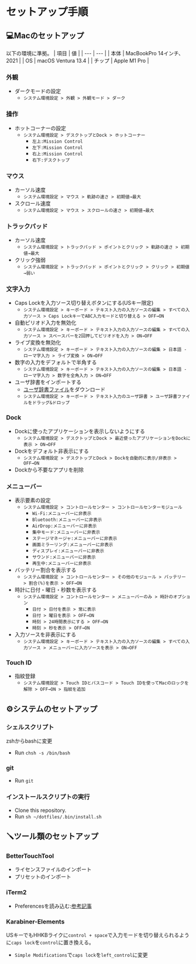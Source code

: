 # セットアップ手順
## 💻Macのセットアップ
以下の環境に準拠。
| 項目 | 値 |
| --- | --- |
| 本体 | MacBookPro 14インチ、2021 |
| OS | macOS Ventura 13.4 |
| チップ | Apple M1 Pro |

### 外観
- ダークモードの設定
  - `システム環境設定 > 外観 > 外観モード > ダーク`

### 操作
- ホットコーナーの設定
  - `システム環境設定 > デスクトップとDock > ホットコーナー`
    - `左上:Mission Control`
    - `左下:Mission Control`
    - `右上:Mission Control`
    - `右下:デスクトップ`

### マウス
- カーソル速度
  - `システム環境設定 > マウス > 軌跡の速さ > 初期値→最大`
- スクロール速度
  - `システム環境設定 > マウス > スクロールの速さ > 初期値→最大`

### トラックパッド
- カーソル速度
  - `システム環境設定 > トラックパッド > ポイントとクリック > 軌跡の速さ > 初期値→最大`
- クリック強弱
  - `システム環境設定 > トラックパッド > ポイントとクリック > クリック > 初期値→弱い`

### 文字入力
- Caps Lockを入力ソース切り替えボタンにする(USキー限定)
  - `システム環境設定 > キーボード > テキスト入力の入力ソースの編集 > すべての入力ソース > Caps LockキーでABC入力モードと切り替える > OFF→ON`
- 自動ピリオド入力を無効化
  - `システム環境設定 > キーボード > テキスト入力の入力ソースの編集 > すべての入力ソース > スペースバーを2回押してピリオドを入力 > ON→OFF`
- ライブ変換を無効化
  - `システム環境設定 > キーボード > テキスト入力の入力ソースの編集 > 日本語 - ローマ字入力 > ライブ変換 > ON→OFF`
- 数字の入力をデフォルトで半角する
  - `システム環境設定 > キーボード > テキスト入力の入力ソースの編集 > 日本語 - ローマ字入力 > 数字を全角入力 > ON→OFF`
- ユーザ辞書をインポートする
  - [ユーザ辞書ファイル](https://github.com/umechanhika/dotfiles/blob/main/.config/text-substitutions-mac.plist)をダウンロード
  - `システム環境設定 > キーボード > テキスト入力のユーザ辞書 > ユーザ辞書ファイルをドラッグ&ドロップ`

### Dock
- Dockに使ったアプリケーションを表示しないようにする
  - `システム環境設定 > デスクトップとDock > 最近使ったアプリケーションをDockに表示 > ON→OFF`
- Dockをデフォルト非表示にする
  - `システム環境設定 > デスクトップとDock > Dockを自動的に表示/非表示 > OFF→ON`
- Dockから不要なアプリを削除

### メニューバー
- 表示要素の設定
  - `システム環境設定 > コントロールセンター > コントロールセンターモジュール`
    - `Wi-Fi:メニューバーに非表示` 
    - `Bluetooth:メニューバーに非表示`
    - `AirDrop:メニューバーに非表示`
    - `集中モード:メニューバーに非表示`
    - `ステージマネージャ:メニューバーに非表示`
    - `画面ミラーリング:メニューバーに非表示`
    - `ディスプレイ:メニューバーに非表示`
    - `サウンド:メニューバーに非表示`
    - `再生中:メニューバーに非表示`
- バッテリー割合を表示する
  - `システム環境設定 > コントロールセンター > その他のモジュール > バッテリー > 割合(%)を表示 > OFF→ON`
- 時計に日付・曜日・秒数を表示する
  - `システム環境設定 > コントロールセンター > メニューバーのみ > 時計のオプション`
    - `日付 > 日付を表示 > 常に表示`
    - `日付 > 曜日を表示 > OFF→ON`
    - `時刻 > 24時間表示にする > OFF→ON`
    - `時刻 > 秒を表示 > OFF→ON`
- 入力ソースを非表示にする
  - `システム環境設定 > キーボード > テキスト入力の入力ソースの編集 > すべての入力ソース > メニューバーに入力ソースを表示 > ON→OFF`

### Touch ID
- 指紋登録
  - `システム環境設定 > Touch IDとパスコード > Touch IDを使ってMacのロックを解除 > OFF→ON > 指紋を追加`

## ⚙️システムのセットアップ
### シェルスクリプト
zshからbashに変更

- Run `chsh -s /bin/bash`

### git
- Run `git`

### インストールスクリプトの実行
- Clone this repository.
- Run `sh ~/dotfiles/.bin/install.sh`

## 🪛ツール類のセットアップ
### BetterTouchTool
- ライセンスファイルのインポート
- プリセットのインポート

### iTerm2
- Preferencesを読み込む:[参考記事](https://qiita.com/reoring/items/a0f3d6186efd11c87f1b)

### Karabiner-Elements
USキーでもHHKBライクに`control + space`で入力モードを切り替えられるように`caps lock`を`control`に置き換える。

- `Simple Modifications`で`caps lock`を`left_control`に変更
